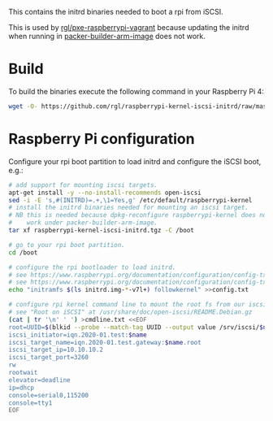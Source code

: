 This contains the initrd binaries needed to boot a rpi from iSCSI.

This is used by [rgl/pxe-raspberrypi-vagrant](https://github.com/rgl/pxe-raspberrypi-vagrant)
because updating the initrd when running in [packer-builder-arm-image](https://github.com/solo-io/packer-builder-arm-image)
does not work.

# Build

To build the binaries execute the following command in your Raspberry Pi 4:

```bash
wget -O- https://github.com/rgl/raspberrypi-kernel-iscsi-initrd/raw/master/build.sh | sudo bash
```

# Raspberry Pi configuration

Configure your rpi boot partition to load initrd and configure the iSCSI boot, e.g.:

```bash
# add support for mounting iscsi targets.
apt-get install -y --no-install-recommends open-iscsi
sed -i -E 's,#(INITRD)=.+,\1=Yes,g' /etc/default/raspberrypi-kernel
# install the initrd binaries needed for mounting an iscsi target.
# NB this is needed because dpkg-reconfigure raspberrypi-kernel does not
#    work under packer-builder-arm-image.
tar xf raspberrypi-kernel-iscsi-initrd.tgz -C /boot

# go to your rpi boot partition.
cd /boot

# configure the rpi bootloader to load initrd.
# see https://www.raspberrypi.org/documentation/configuration/config-txt/README.md
# see https://www.raspberrypi.org/documentation/configuration/config-txt/boot.md
echo "initramfs $(ls initrd.img-*-v7l+) followkernel" >>config.txt

# configure rpi kernel command line to mount the root fs from our iscsi export.
# see "Root on iSCSI" at /usr/share/doc/open-iscsi/README.Debian.gz
(cat | tr '\n' ' ') >cmdline.txt <<EOF
root=UUID=$(blkid --probe --match-tag UUID --output value /srv/iscsi/$name.img)
iscsi_initiator=iqn.2020-01.test:$name
iscsi_target_name=iqn.2020-01.test.gateway:$name.root
iscsi_target_ip=10.10.10.2
iscsi_target_port=3260
rw
rootwait
elevator=deadline
ip=dhcp
console=serial0,115200
console=tty1
EOF
```
